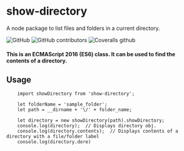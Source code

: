 # show-directory
A node package to list files and folders in a current directory.

![GitHub](https://img.shields.io/github/license/trishantpahwa/show-directory?style=plastic)
![GitHub contributors](https://img.shields.io/github/contributors/trishantpahwa/show-directory?style=plastic)
![Coveralls github](https://img.shields.io/coveralls/github/trishantpahwa/show-directory?style=flat-square)

#### This is an ECMAScript 2016 (ES6) class. It can be used to find the contents of a directory.

## Usage
```
    import showDirectory from 'show-directory';

    let folderName = 'sample_folder';
    let path = __dirname + '\/' + folder_name;

    let directory = new showDirectory(path).showDirectory;
    console.log(directory);  // Displays directory obj.
    console.log(directory.contents);  // Displays contents of a directory with a file/folder label
    console.log(directory.dore)
```